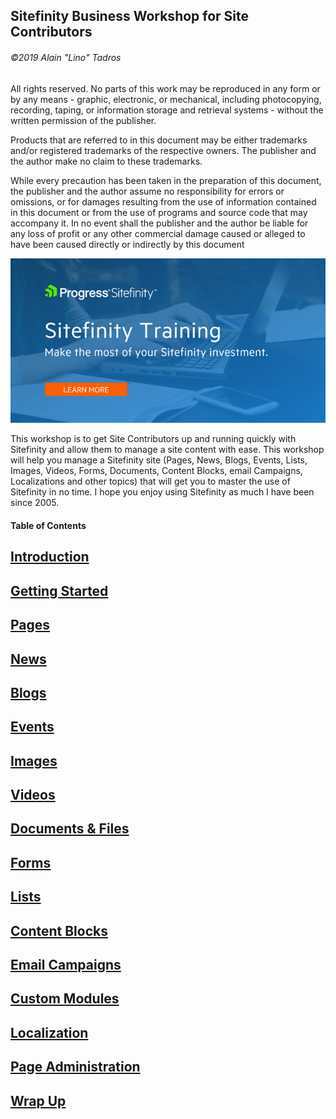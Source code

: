 Sitefinity Business Workshop for Site Contributors
--------------------------------------------------

###### ©2019 Alain "Lino" Tadros

All rights reserved. No parts of this work may be reproduced in any
form or by any means - graphic, electronic, or mechanical, including
photocopying, recording, taping, or information storage and retrieval
systems - without the written permission of the publisher.

Products that are referred to in this document may be either
trademarks and/or registered trademarks of the respective owners. The
publisher and the author make no claim to these trademarks.

While every precaution has been taken in the preparation of this
document, the publisher and the author assume no responsibility for
errors or omissions, or for damages resulting from the use of
information contained in this document or from the use of programs and
source code that may accompany it. In no event shall the publisher and
the author be liable for any loss of profit or any other commercial
damage caused or alleged to have been caused directly or indirectly by
this document

![](./media/SitefinityTraining.png)

This workshop is to get Site Contributors up and running quickly with Sitefinity and allow them to manage a site content with ease.  This workshop will help you manage a Sitefinity site (Pages, News, Blogs, Events, Lists, Images, Videos, Forms, Documents, Content Blocks, email Campaigns, Localizations and other topics) that will get you to master the use of Sitefinity in no time.  I hope you enjoy using Sitefinity as much I have been since 2005.

#### Table of Contents

[Introduction](./Introduction/readme.md)
-------------------------------------------

[Getting Started](./Getting%20Started/readme.md)
------------------------------------------------

[Pages](./Pages/readme.md)
-----------------------------

[News](./News/readme.md)
------------------------

[Blogs](./Blogs/readme.md)
-----------------------------

[Events](./Events/readme.md)
----------------------------

[Images](./Images/readme.md)
------------------------------

[Videos](./Videos/readme.md)
-----------------------------

[Documents & Files](./Documents%20and%20Files/readme.md)
--------------------------------------------------------

[Forms](./Forms/readme.md)
----------------------------

[Lists](./Lists/readme.md)
--------------------------

[Content Blocks](./Content%20Blocks/readme.md)
----------------------------------------------

[Email Campaigns](./Email%20Campaigns/readme.md)
------------------------------------------------

[Custom Modules](./Custom%20Modules/readme.md)
----------------------------------------------

[Localization](./Localization/readme.md)
----------------------------------------

[Page Administration](./Page%20Administration/readme.md)
--------------------------------------------------------

[Wrap Up](./Wrap%20Up/readme.md)
--------------------------------

